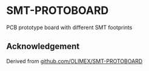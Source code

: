 # SMT-PROTOBOARD

PCB prototype board with different SMT footprints

## Acknowledgement

Derived from [github.com/OLIMEX/SMT-PROTOBOARD](https://github.com/OLIMEX/SMT-PROTOBOARD)
